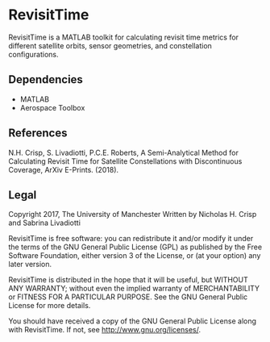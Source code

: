 # RevisitTime

RevisitTime is a MATLAB toolkit for calculating revisit time metrics for different satellite orbits, sensor geometries, and constellation configurations.

## Dependencies
- MATLAB
- Aerospace Toolbox

## References
N.H. Crisp, S. Livadiotti, P.C.E. Roberts, A Semi-Analytical Method for Calculating Revisit Time for Satellite Constellations with Discontinuous Coverage, ArXiv E-Prints. (2018).

## Legal
Copyright 2017, The University of Manchester
Written by Nicholas H. Crisp and Sabrina Livadiotti

RevisitTime is free software: you can redistribute it and/or modify it under the terms of the GNU General Public License (GPL) as published by the Free Software Foundation, either version 3 of the License, or (at your option) any later version.

RevisitTime is distributed in the hope that it will be useful, but WITHOUT ANY WARRANTY; without even the implied warranty of MERCHANTABILITY or FITNESS FOR A PARTICULAR PURPOSE. See the GNU General Public License for more details.

You should have received a copy of the GNU General Public License along with RevisitTime. If not, see <http://www.gnu.org/licenses/>.